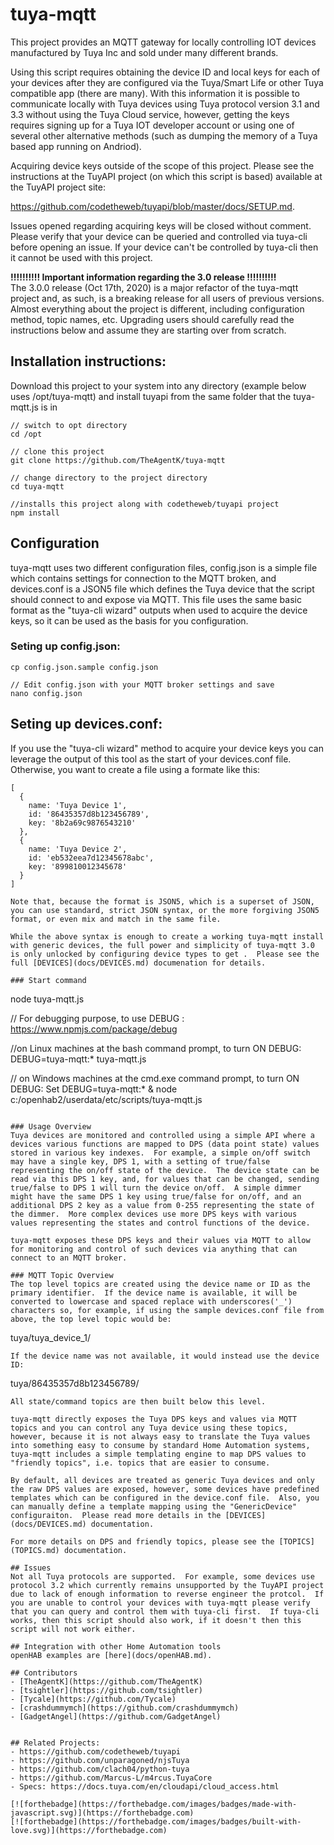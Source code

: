 # tuya-mqtt
This project provides an MQTT gateway for locally controlling IOT devices manufactured by Tuya Inc and sold under many different brands.

Using this script requires obtaining the device ID and local keys for each of your devices after they are configured via the Tuya/Smart Life or other Tuya compatible app (there are many).  With this information it is possible to communicate locally with Tuya devices using Tuya protocol version 3.1 and 3.3 without using the Tuya Cloud service, however, getting the keys requires signing up for a Tuya IOT developer account or using one of several other alternative methods (such as dumping the memory of a Tuya based app running on Andriod).

Acquiring device keys outside of the scope of this project.  Please see the instructions at the TuyAPI project (on which this script is based) available at the TuyAPI project site:

https://github.com/codetheweb/tuyapi/blob/master/docs/SETUP.md.

Issues opened regarding acquiring keys will be closed without comment.  Please verify that your device can be queried and controlled via tuya-cli before opening an issue.  If your device can't be controlled by tuya-cli then it cannot be used with this project.

**!!!!!!!!!! Important information regarding the 3.0 release !!!!!!!!!!**\
The 3.0.0 release (Oct 17th, 2020) is a major refactor of the tuya-mqtt project and, as such, is a breaking release for all users of previous versions.  Almost everything about the project is different, including configuration method, topic names, etc.  Upgrading users should carefully read the instructions below and assume they are starting over from scratch.

## Installation instructions:
Download this project to your system into any directory (example below uses /opt/tuya-mqtt) and install tuyapi from the same folder that the tuya-mqtt.js is in
```
// switch to opt directory
cd /opt

// clone this project
git clone https://github.com/TheAgentK/tuya-mqtt

// change directory to the project directory
cd tuya-mqtt

//installs this project along with codetheweb/tuyapi project
npm install
```

## Configuration
tuya-mqtt uses two different configuration files, config.json is a simple file which contains settings for connection to the MQTT broken, and devices.conf is a JSON5 file which defines the Tuya device that the script should connect to and expose via MQTT.  This file uses the same basic format as the "tuya-cli wizard" outputs when used to acquire the device keys, so it can be used as the basis for you configuration.

### Seting up config.json:
```
cp config.json.sample config.json

// Edit config.json with your MQTT broker settings and save
nano config.json 
```

## Seting up devices.conf:
If you use the "tuya-cli wizard" method to acquire your device keys you can leverage the output of this tool as the start of your devices.conf file.  Otherwise, you want to create a file using a formate like this:
```
[
  {
    name: 'Tuya Device 1',
    id: '86435357d8b123456789',
    key: '8b2a69c9876543210'
  },
  {
    name: 'Tuya Device 2',
    id: 'eb532eea7d12345678abc',
    key: '899810012345678'
  }
]

Note that, because the format is JSON5, which is a superset of JSON, you can use standard, strict JSON syntax, or the more forgiving JSON5 format, or even mix and match in the same file.

While the above syntax is enough to create a working tuya-mqtt install with generic devices, the full power and simplicity of tuya-mqtt 3.0 is only unlocked by configuring device types to get .  Please see the full [DEVICES](docs/DEVICES.md) documenation for details.

### Start command
```
node tuya-mqtt.js

// For debugging purpose, to use DEBUG : https://www.npmjs.com/package/debug

//on Linux machines at the bash command prompt, to turn ON DEBUG:
DEBUG=tuya-mqtt:* tuya-mqtt.js

// on Windows machines at the cmd.exe command prompt, to turn ON DEBUG:
Set DEBUG=tuya-mqtt:* & node c:/openhab2/userdata/etc/scripts/tuya-mqtt.js
```

### Usage Overview
Tuya devices are monitored and controlled using a simple API where a devices various functions are mapped to DPS (data point state) values stored in various key indexes.  For example, a simple on/off switch may have a single key, DPS 1, with a setting of true/false representing the on/off state of the device.  The device state can be read via this DPS 1 key, and, for values that can be changed, sending true/false to DPS 1 will turn the device on/off.  A simple dimmer might have the same DPS 1 key using true/false for on/off, and an additional DPS 2 key as a value from 0-255 representing the state of the dimmer.  More complex devices use more DPS keys with various values representing the states and control functions of the device.

tuya-mqtt exposes these DPS keys and their values via MQTT to allow for monitoring and control of such devices via anything that can connect to an MQTT broker.

### MQTT Topic Overview
The top level topics are created using the device name or ID as the primary identifier.  If the device name is available, it will be converted to lowercase and spaced replace with underscores('_') characters so, for example, if using the sample devices.conf file from above, the top level topic would be:
```
tuya/tuya_device_1/
```
If the device name was not available, it would instead use the device ID:
```
tuya/86435357d8b123456789/
```
All state/command topics are then built below this level.

tuya-mqtt directly exposes the Tuya DPS keys and values via MQTT topics and you can control any Tuya device using these topics, however, because it is not always easy to translate the Tuya values into something easy to consume by standard Home Automation systems, tuya-mqtt includes a simple templating engine to map DPS values to "friendly topics", i.e. topics that are easier to consume.

By default, all devices are treated as generic Tuya devices and only the raw DPS values are exposed, however, some devices have predefined templates which can be configured in the device.conf file.  Also, you can manually define a template mapping using the "GenericDevice" configuraiton.  Please read more details in the [DEVICES](docs/DEVICES.md) documentation.

For more details on DPS and friendly topics, please see the [TOPICS](TOPICS.md) documentation.

## Issues
Not all Tuya protocols are supported.  For example, some devices use protocol 3.2 which currently remains unsupported by the TuyAPI project due to lack of enough information to reverse engineer the protcol.  If you are unable to control your devices with tuya-mqtt please verify that you can query and control them with tuya-cli first.  If tuya-cli works, then this script should also work, if it doesn't then this script will not work either.

## Integration with other Home Automation tools
openHAB examples are [here](docs/openHAB.md).

## Contributors
- [TheAgentK](https://github.com/TheAgentK)
- [tsightler](https://github.com/tsightler)
- [Tycale](https://github.com/Tycale)
- [crashdummymch](https://github.com/crashdummymch)
- [GadgetAngel](https://github.com/GadgetAngel)


## Related Projects:
- https://github.com/codetheweb/tuyapi
- https://github.com/unparagoned/njsTuya
- https://github.com/clach04/python-tuya
- https://github.com/Marcus-L/m4rcus.TuyaCore
- Specs: https://docs.tuya.com/en/cloudapi/cloud_access.html

[![forthebadge](https://forthebadge.com/images/badges/made-with-javascript.svg)](https://forthebadge.com)
[![forthebadge](https://forthebadge.com/images/badges/built-with-love.svg)](https://forthebadge.com)
